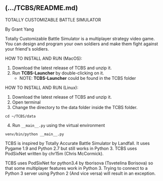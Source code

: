 (.../TCBS/README.md)
------------------------------------------------------------------------
TOTALLY CUSTOMIZABLE BATTLE SIMULATOR

By Grant Yang

Totally Customizable Battle Simulator is a multiplayer strategy video game.
You can design and program your own soldiers and make them fight against your
friend's soldiers.

HOW TO INSTALL AND RUN (MacOS):

   1. Download the latest release of TCBS and unzip it.
   2. Run __TCBS-Launcher__ by double-clicking on it.
       - NOTE: __TCBS-Launcher__ could be found in the TCBS folder
   
HOW TO INSTALL AND RUN (Linux):
   1. Download the latest release of TCBS and unzip it.
   2. Open terminal
   3. Change the directory to the data folder inside the TCBS folder.

    cd ~/TCBS/data

   4. Run `__main__.py` using the virtual environment

    venv/bin/python __main__.py

TCBS is inspired by Totally Accurate Battle Simulator
by Landfall. It uses Pygame 1.9 and Python 2.7 but
still works in Python 3. TCBS uses PodSixNet
written by chr15m (Chris McCormick).

TCBS uses PodSixNet for python3.4 by tborisova (Tsvetelina Borisova)
so that some multiplayer features work in Python 3.
Trying to connect to a Python 3 server using Python 2
(And vice versa) will result in an exception.
